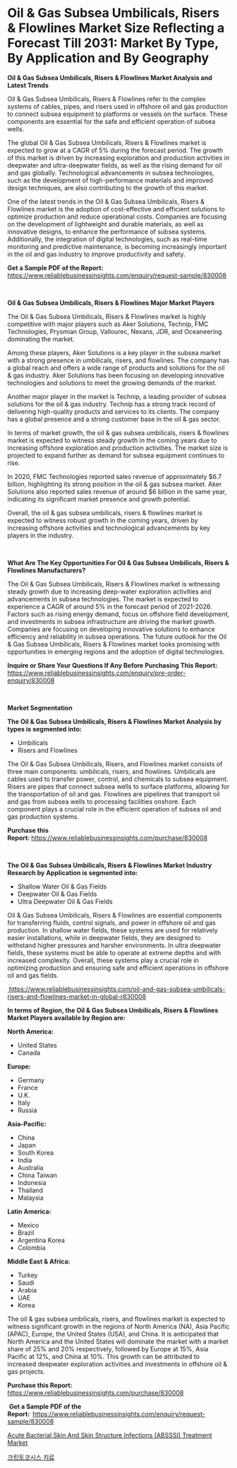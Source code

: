 <p><h1>Oil & Gas Subsea Umbilicals, Risers & Flowlines Market Size Reflecting a Forecast Till 2031: Market By Type, By Application and By Geography</h1></p><p><strong>Oil & Gas Subsea Umbilicals, Risers & Flowlines Market Analysis and Latest Trends</strong></p>
<p><p>Oil & Gas Subsea Umbilicals, Risers & Flowlines refer to the complex systems of cables, pipes, and risers used in offshore oil and gas production to connect subsea equipment to platforms or vessels on the surface. These components are essential for the safe and efficient operation of subsea wells.</p><p>The global Oil & Gas Subsea Umbilicals, Risers & Flowlines market is expected to grow at a CAGR of 5% during the forecast period. The growth of this market is driven by increasing exploration and production activities in deepwater and ultra-deepwater fields, as well as the rising demand for oil and gas globally. Technological advancements in subsea technologies, such as the development of high-performance materials and improved design techniques, are also contributing to the growth of this market.</p><p>One of the latest trends in the Oil & Gas Subsea Umbilicals, Risers & Flowlines market is the adoption of cost-effective and efficient solutions to optimize production and reduce operational costs. Companies are focusing on the development of lightweight and durable materials, as well as innovative designs, to enhance the performance of subsea systems. Additionally, the integration of digital technologies, such as real-time monitoring and predictive maintenance, is becoming increasingly important in the oil and gas industry to improve productivity and safety.</p></p>
<p><strong>Get a Sample PDF of the Report:&nbsp;</strong> <a href="https://www.reliablebusinessinsights.com/enquiry/request-sample/830008">https://www.reliablebusinessinsights.com/enquiry/request-sample/830008</a></p>
<p>&nbsp;</p>
<p><strong>Oil & Gas Subsea Umbilicals, Risers & Flowlines Major Market Players</strong></p>
<p><p>The Oil & Gas Subsea Umbilicals, Risers & Flowlines market is highly competitive with major players such as Aker Solutions, Technip, FMC Technologies, Prysmian Group, Vallourec, Nexans, JDR, and Oceaneering dominating the market. </p><p>Among these players, Aker Solutions is a key player in the subsea market with a strong presence in umbilicals, risers, and flowlines. The company has a global reach and offers a wide range of products and solutions for the oil & gas industry. Aker Solutions has been focusing on developing innovative technologies and solutions to meet the growing demands of the market.</p><p>Another major player in the market is Technip, a leading provider of subsea solutions for the oil & gas industry. Technip has a strong track record of delivering high-quality products and services to its clients. The company has a global presence and a strong customer base in the oil & gas sector.</p><p>In terms of market growth, the oil & gas subsea umbilicals, risers & flowlines market is expected to witness steady growth in the coming years due to increasing offshore exploration and production activities. The market size is projected to expand further as demand for subsea equipment continues to rise.</p><p>In 2020, FMC Technologies reported sales revenue of approximately $6.7 billion, highlighting its strong position in the oil & gas subsea market. Aker Solutions also reported sales revenue of around $6 billion in the same year, indicating its significant market presence and growth potential.</p><p>Overall, the oil & gas subsea umbilicals, risers & flowlines market is expected to witness robust growth in the coming years, driven by increasing offshore activities and technological advancements by key players in the industry.</p></p>
<p>&nbsp;</p>
<p><strong>What Are The Key Opportunities For Oil & Gas Subsea Umbilicals, Risers & Flowlines Manufacturers?</strong></p>
<p><p>The Oil & Gas Subsea Umbilicals, Risers & Flowlines market is witnessing steady growth due to increasing deep-water exploration activities and advancements in subsea technologies. The market is expected to experience a CAGR of around 5% in the forecast period of 2021-2026. Factors such as rising energy demand, focus on offshore field development, and investments in subsea infrastructure are driving the market growth. Companies are focusing on developing innovative solutions to enhance efficiency and reliability in subsea operations. The future outlook for the Oil & Gas Subsea Umbilicals, Risers & Flowlines market looks promising with opportunities in emerging regions and the adoption of digital technologies.</p></p>
<p><strong>Inquire or Share Your Questions If Any Before Purchasing This Report:</strong> <a href="https://www.reliablebusinessinsights.com/enquiry/pre-order-enquiry/830008">https://www.reliablebusinessinsights.com/enquiry/pre-order-enquiry/830008</a></p>
<p>&nbsp;</p>
<p><strong>Market Segmentation</strong></p>
<p><strong>The Oil & Gas Subsea Umbilicals, Risers & Flowlines Market Analysis by types is segmented into:</strong></p>
<p><ul><li>Umbilicals</li><li>Risers and Flowlines</li></ul></p>
<p><p>The Oil & Gas Subsea Umbilicals, Risers, and Flowlines market consists of three main components: umbilicals, risers, and flowlines. Umbilicals are cables used to transfer power, control, and chemicals to subsea equipment. Risers are pipes that connect subsea wells to surface platforms, allowing for the transportation of oil and gas. Flowlines are pipelines that transport oil and gas from subsea wells to processing facilities onshore. Each component plays a crucial role in the efficient operation of subsea oil and gas production systems.</p></p>
<p><strong>Purchase this Report:&nbsp;</strong><a href="https://www.reliablebusinessinsights.com/purchase/830008">https://www.reliablebusinessinsights.com/purchase/830008</a></p>
<p>&nbsp;</p>
<p><strong>The Oil & Gas Subsea Umbilicals, Risers & Flowlines Market Industry Research by Application is segmented into:</strong></p>
<p><ul><li>Shallow Water Oil & Gas Fields</li><li>Deepwater Oil & Gas Fields</li><li>Ultra Deepwater Oil & Gas Fields</li></ul></p>
<p><p>Oil & Gas Subsea Umbilicals, Risers & Flowlines are essential components for transferring fluids, control signals, and power in offshore oil and gas production. In shallow water fields, these systems are used for relatively easier installations, while in deepwater fields, they are designed to withstand higher pressures and harsher environments. In ultra deepwater fields, these systems must be able to operate at extreme depths and with increased complexity. Overall, these systems play a crucial role in optimizing production and ensuring safe and efficient operations in offshore oil and gas fields.</p></p>
<p><a href="https://www.reliablebusinessinsights.com/oil-and-gas-subsea-umbilicals-risers-and-flowlines-market-in-global-r830008">&nbsp;https://www.reliablebusinessinsights.com/oil-and-gas-subsea-umbilicals-risers-and-flowlines-market-in-global-r830008</a></p>
<p><strong>In terms of Region, the Oil & Gas Subsea Umbilicals, Risers & Flowlines Market Players available by Region are:</strong></p>
<p>
    <p> <strong> North America: </strong>
        <ul>
            <li>United States</li>
            <li>Canada</li>
        </ul>
        </p> 
    <p> <strong> Europe: </strong>
        <ul>
            <li>Germany</li>
            <li>France</li>
            <li>U.K.</li>
            <li>Italy</li>
            <li>Russia</li>
        </ul>
        </p> 
    <p> <strong> Asia-Pacific: </strong>
        <ul>
            <li>China</li>
            <li>Japan</li>
            <li>South Korea</li>
            <li>India</li>
            <li>Australia</li>
            <li>China Taiwan</li>
            <li>Indonesia</li>
            <li>Thailand</li>
            <li>Malaysia</li>
        </ul>
        </p> 
    <p> <strong> Latin America: </strong>
        <ul>
            <li>Mexico</li>
            <li>Brazil</li>
            <li>Argentina Korea</li>
            <li>Colombia</li>
        </ul>
        </p> 
    <p> <strong> Middle East & Africa: </strong>
        <ul>
            <li>Turkey</li>
            <li>Saudi</li>
            <li>Arabia</li>
            <li>UAE</li>
            <li>Korea</li>
        </ul>
    </p>
    </p>
<p><p>The oil & gas subsea umbilicals, risers, and flowlines market is expected to witness significant growth in the regions of North America (NA), Asia Pacific (APAC), Europe, the United States (USA), and China. It is anticipated that North America and the United States will dominate the market with a market share of 25% and 20% respectively, followed by Europe at 15%, Asia Pacific at 12%, and China at 10%. This growth can be attributed to increased deepwater exploration activities and investments in offshore oil & gas projects.</p></p>
<p><strong>Purchase this Report: </strong><a href="https://www.reliablebusinessinsights.com/purchase/830008">https://www.reliablebusinessinsights.com/purchase/830008</a></p>
<p>&nbsp;<strong>Get a Sample PDF of the Report:&nbsp;&nbsp;</strong><a href="https://www.reliablebusinessinsights.com/enquiry/request-sample/830008">https://www.reliablebusinessinsights.com/enquiry/request-sample/830008</a></p>
<p><strong></strong></p>
<p><p><a href="https://github.com/okotobwrhuteie/Market-Research-Report-List-3/blob/main/acute-bacterial-skin-and-skin-structure-infections-absssi-treatment-market.md">Acute Bacterial Skin And Skin Structure Infections (ABSSSI) Treatment Market</a></p><p><a href="https://github.com/marufmohassin05/Market-Research-Report-List-1/blob/main/5740446184144.md">크립토코시스 치료</a></p></p>